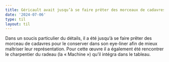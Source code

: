 ```yaml
---
title: Géricault avait jusqu’à se faire prêter des morceaux de cadavres pour réaliser le radeau de la méduse
date: '2024-07-06'
type: til
layout: til
---
```

Dans un soucis particulier du détails, il a été jusqu’à se faire prêter des morceau de cadavres pour le conserver dans son eye-liner afin de mieux maîtriser leur représentation. Pour cette œuvre il a également été rencontrer le charpentier du radeau (la « Machine ») qu’il intégra dans le tableau. 